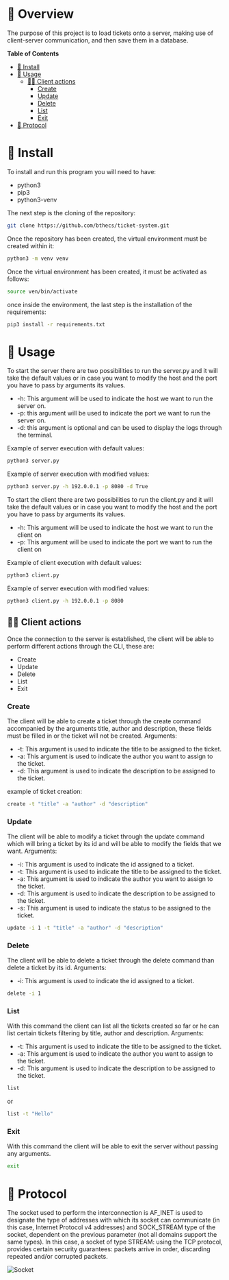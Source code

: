 # 🧐 Overview
The purpose of this project is to load tickets onto a server, making use of client-server communication, and then save them in a database.

**Table of Contents**

- [🧰 Install](#install)
- [🚀 Usage](#usage)
  * [👨‍🔧 Client actions](#client-actions)
    + [Create](#create)
    + [Update](#update)
    + [Delete](#delete)
    + [List](#list)
    + [Exit](#exit)
- [🚨 Protocol](#protocol)

# 🧰 Install

To install and run this program you will need to have:
- python3
- pip3
- python3-venv

The next step is the cloning of the repository:

```bash
git clone https://github.com/bthecs/ticket-system.git
```
Once the repository has been created, the virtual environment must be created within it:

```bash
python3 -m venv venv
```
Once the virtual environment has been created, it must be activated as follows:

```bash
source ven/bin/activate
```
once inside the environment, the last step is the installation of the requirements:

```bash
pip3 install -r requirements.txt
```

# 🚀 Usage
To start the server there are two possibilities to run the server.py and it will take the default values or in case you want to modify the host and the port you have to pass by arguments its values.

- -h:  This argument will be used to indicate the host we want to run the server on.
- -p: this argument will be used to indicate the port we want to run the server on.
- -d: this argument is optional and can be used to display the logs through the terminal.

Example of server execution with default values:

```bash
python3 server.py
```
Example of server execution with modified values:

```bash
python3 server.py -h 192.0.0.1 -p 8080 -d True
```
To start the client there are two possibilities to run the client.py and it will take the default values or in case you want to modify the host and the port you have to pass by arguments its values.

- -h: This argument will be used to indicate the host we want to run the client on
- -p: This argument will be used to indicate the port we want to run the client on

Example of client execution with default values:

```bash
python3 client.py
```

Example of server execution with modified values:

```bash
python3 client.py -h 192.0.0.1 -p 8080
```
## 👨‍🔧 Client actions
Once the connection to the server is established, the client will be able to perform different actions through the CLI, these are:

- Create
- Update
- Delete
- List
- Exit

### Create
The client will be able to create a ticket through the create command accompanied by the arguments title, author and description, these fields must be filled in or the ticket will not be created.
Arguments:

- -t: This argument is used to indicate the title to be assigned to the ticket.
- -a: This argument is used to indicate the author you want to assign to the ticket.
- -d: This argument is used to indicate the description to be assigned to the ticket.

example of ticket creation:

```bash
create -t "title" -a "author" -d "description"
```

### Update
The client will be able to modify a ticket through the update command which will bring a ticket by its id and will be able to modify the fields that we want.
Arguments:

- -i: This argument is used to indicate the id assigned to a ticket.
- -t: This argument is used to indicate the title to be assigned to the ticket.
- -a: This argument is used to indicate the author you want to assign to the ticket.
- -d: This argument is used to indicate the description to be assigned to the ticket.
- -s: This argument is used to indicate the status to be assigned to the ticket.

```bash
update -i 1 -t "title" -a "author" -d "description"
```

### Delete
The client will be able to delete a ticket through the delete command than delete a ticket by its id.
Arguments:

- -i: This argument is used to indicate the id assigned to a ticket.

```bash
delete -i 1
```

### List
With this command the client can list all the tickets created so far or he can list certain tickets filtering by title, author and description.
Arguments:

- -t: This argument is used to indicate the title to be assigned to the ticket.
- -a: This argument is used to indicate the author you want to assign to the ticket.
- -d: This argument is used to indicate the description to be assigned to the ticket.

```bash
list
```
or
```bash
list -t "Hello"
```

### Exit
With this command the client will be able to exit the server without passing any arguments.

```bash
exit
```

# 🚨 Protocol
The socket used to perform the interconnection is AF_INET is used to designate the type of addresses with which its socket can communicate (in this case, Internet Protocol v4 addresses) and SOCK_STREAM type of the socket, dependent on the previous parameter (not all domains support the same types). In this case, a socket of type STREAM: using the TCP protocol, provides certain security guarantees: packets arrive in order, discarding repeated and/or corrupted packets.

![Socket](https://imgur.com/sAyHJ3E)
